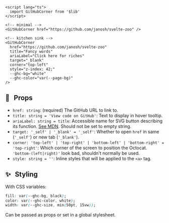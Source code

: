 ```svelte example
<script lang="ts">
  import GitHubCorner from '$lib'
</script>

<!-- minimal -->
<GitHubCorner href="https://github.com/janosh/svelte-zoo" />

<!-- kitchen sink -->
<GitHubCorner
  href="https://github.com/janosh/svelte-zoo"
  title="Fancy words"
  ariaLabel="Click here for riches"
  target="_blank"
  corner="top-left"
  style="z-index: 42;"
  --ghc-bg="white"
  --ghc-color="var(--page-bg)"
/>
```

## 🔣 &thinsp; Props

- `href: string`: (required) The GitHub URL to link to.
- `title: string = 'View code on GitHub'`: Text to display in hover tooltip.
- `ariaLabel: string = title`: Accessible name for SVG button describing its function. [See MDN](https://developer.mozilla.org/docs/Web/Accessibility/ARIA/Attributes/aria-label). Should not be set to empty string.
- `target: '_self' | '_blank' = '_self'`: Whether to open `href` in same (`'_self'`) or new tab (`'_blank'`).
- `corner: 'top-left' | 'top-right' | 'bottom-left' | 'bottom-right' = 'top-right'`: Which corner of the screen to position the Octocat. `'bottom-(left|right)'` look bad, shouldn't normally be used.
- `style: string = ''`: Inline styles that will be applied to the `<a>` tag.

## ✨ &thinsp; Styling

With CSS variables:

```css
fill: var(--ghc-bg, black);
color: var(--ghc-color, white);
width: var(--ghc-size, min(50pt, 15vw));
```

Can be passed as props or set in a global stylesheet.
